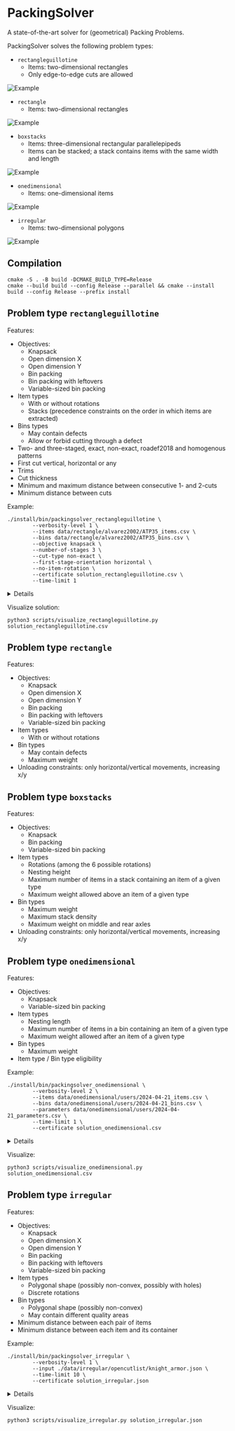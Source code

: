 # PackingSolver

A state-of-the-art solver for (geometrical) Packing Problems.

PackingSolver solves the following problem types:

* `rectangleguillotine`
  * Items: two-dimensional rectangles
  * Only edge-to-edge cuts are allowed

![Example](img/rectangleguillotine.png?raw=true "Example rectangleguillotine")

* `rectangle`
  * Items: two-dimensional rectangles

![Example](img/rectangle.png?raw=true "Example rectangle")

* `boxstacks`
  * Items: three-dimensional rectangular parallelepipeds
  * Items can be stacked; a stack contains items with the same width and length

![Example](img/boxstacks.png?raw=true "Example boxstacks")

* `onedimensional`
  * Items: one-dimensional items

![Example](img/onedimensional.png?raw=true "Example onedimensional")

* `irregular`
  * Items: two-dimensional polygons

![Example](img/irregular.png?raw=true "Example irregular")

## Compilation

```shell
cmake -S . -B build -DCMAKE_BUILD_TYPE=Release
cmake --build build --config Release --parallel && cmake --install build --config Release --prefix install
```

## Problem type `rectangleguillotine`

Features:
* Objectives:
  * Knapsack
  * Open dimension X
  * Open dimension Y
  * Bin packing
  * Bin packing with leftovers
  * Variable-sized bin packing
* Item types
  * With or without rotations
  * Stacks (precedence constraints on the order in which items are extracted)
* Bins types
  * May contain defects
  * Allow or forbid cutting through a defect
* Two- and three-staged, exact, non-exact, roadef2018 and homogenous patterns
* First cut vertical, horizontal or any
* Trims
* Cut thickness
* Minimum and maximum distance between consecutive 1- and 2-cuts
* Minimum distance between cuts

Example:
```shell
./install/bin/packingsolver_rectangleguillotine \
        --verbosity-level 1 \
        --items data/rectangle/alvarez2002/ATP35_items.csv \
        --bins data/rectangle/alvarez2002/ATP35_bins.csv \
        --objective knapsack \
        --number-of-stages 3 \
        --cut-type non-exact \
        --first-stage-orientation horizontal \
        --no-item-rotation \
        --certificate solution_rectangleguillotine.csv \
        --time-limit 1
```

<details><p>

```
=================================
          PackingSolver          
=================================

Problem type
------------
RectangleGuillotine

Instance
--------
Objective:                Knapsack
Number of item types:     29
Number of items:          153
Number of bin types:      1
Number of bins:           1
Number of stacks:         29
Number of defects:        0
Number of stages:         3
Cut type:                 NonExact
First stage orientation:  Horizontal
min1cut:                  0
max1cut:                  -1
min2cut:                  0
max2cut:                  -1
Minimum waste:            1
one2cut:                  0
Cut through defects:      0
Cut thickness:            0

        Time        Profit   # items                         Comment
        ----        ------   -------                         -------
       0.001         68970         1         TS g 5 d Horizontal q 1
       0.002         72000         1         TS g 5 d Horizontal q 1
       0.009        140970         2         TS g 5 d Horizontal q 1
       0.010        144000         2         TS g 5 d Horizontal q 1
       0.011        212970         3         TS g 5 d Horizontal q 1
       0.012        216000         3         TS g 5 d Horizontal q 1
       0.013        284970         4         TS g 5 d Horizontal q 1
       0.014        292395         5         TS g 5 d Horizontal q 1
       0.015        306705         5         TS g 5 d Horizontal q 1
       0.016        348839         5         TS g 5 d Horizontal q 1
       0.017        358042         6         TS g 5 d Horizontal q 1
       0.018        372343         6         TS g 5 d Horizontal q 1
       0.019        379768         7         TS g 5 d Horizontal q 1
       0.020        388389         7         TS g 5 d Horizontal q 1
       0.021        408379         7         TS g 5 d Horizontal q 1
       0.022        415804         8         TS g 5 d Horizontal q 1
       0.023        424425         8         TS g 5 d Horizontal q 1
       0.024        444415         8         TS g 5 d Horizontal q 1
       0.025        451840         9         TS g 5 d Horizontal q 1
       0.026        460461         9         TS g 5 d Horizontal q 1
       0.027        480451         9         TS g 5 d Horizontal q 1
       0.029        496497        10         TS g 5 d Horizontal q 1
       0.030        502186        10         TS g 5 d Horizontal q 1
       0.031        523921        11         TS g 5 d Horizontal q 1
       0.032        539967        12         TS g 5 d Horizontal q 1
       0.033        547003         9         TS g 5 d Horizontal q 2
       0.034        561304         9         TS g 5 d Horizontal q 2
       0.035        581548         9         TS g 5 d Horizontal q 2
       0.036        588973        10         TS g 5 d Horizontal q 2
       0.036        597058        10         TS g 5 d Horizontal q 2
       0.037        599368        11         TS g 5 d Horizontal q 2
       0.039        602118        14         TS g 4 d Horizontal q 2
       0.043        605793        11         TS g 5 d Horizontal q 9
       0.049        606147        13        TS g 5 d Horizontal q 19
       0.059        606672        12        TS g 5 d Horizontal q 42
       0.074        607062        14        TS g 5 d Horizontal q 94
       0.104        609550        15       TS g 5 d Horizontal q 211
       0.154        610101        31       TS g 4 d Horizontal q 141
       0.155        610578        31       TS g 4 d Horizontal q 141
       0.156        610787        32       TS g 4 d Horizontal q 141
       0.212        611135        34       TS g 4 d Horizontal q 211
       0.294        614725        31       TS g 4 d Horizontal q 316
       0.304        614967        42       TS g 4 d Horizontal q 316
       0.453        616880        16      TS g 5 d Horizontal q 1139
       0.874        619897        28      TS g 4 d Horizontal q 1066

Final statistics
----------------
Time (s):  1.0037

Solution
--------
Number of items:  28 / 153 (18.3007%)
Item area:        619897 / 4322082 (14.3426%)
Item profit:      619897 / 4.32208e+06 (14.3426%)
Number of bins:   1 / 1 (100%)
Bin cost:         623040
Waste:            3143
Waste (%):        0.504462
Full waste:       3143
Full waste (%):   0.504462
```

</p></details>

Visualize solution:
```shell
python3 scripts/visualize_rectangleguillotine.py solution_rectangleguillotine.csv
```

## Problem type `rectangle`

Features:
* Objectives:
  * Knapsack
  * Open dimension X
  * Open dimension Y
  * Bin packing
  * Bin packing with leftovers
  * Variable-sized bin packing
* Item types
  * With or without rotations
* Bin types
  * May contain defects
  * Maximum weight
* Unloading constraints: only horizontal/vertical movements, increasing x/y

## Problem type `boxstacks`

Features:
* Objectives:
  * Knapsack
  * Bin packing
  * Variable-sized bin packing
* Item types
  * Rotations (among the 6 possible rotations)
  * Nesting height
  * Maximum number of items in a stack containing an item of a given type
  * Maximum weight allowed above an item of a given type
* Bin types
  * Maximum weight
  * Maximum stack density
  * Maximum weight on middle and rear axles
* Unloading constraints: only horizontal/vertical movements, increasing x/y

## Problem type `onedimensional`

Features:
* Objectives:
  * Knapsack
  * Variable-sized bin packing
* Item types
  * Nesting length
  * Maximum number of items in a bin containing an item of a given type
  * Maximum weight allowed after an item of a given type
* Bin types
  * Maximum weight
* Item type / Bin type eligibility

Example:
```shell
./install/bin/packingsolver_onedimensional \
        --verbosity-level 2 \
        --items data/onedimensional/users/2024-04-21_items.csv \
        --bins data/onedimensional/users/2024-04-21_bins.csv \
        --parameters data/onedimensional/users/2024-04-21_parameters.csv \
        --time-limit 1 \
        --certificate solution_onedimensional.csv
```

<details><p>
 
 ```
=================================
          PackingSolver          
=================================

Problem type
------------
OneDimensional

Instance
--------
Objective:             VariableSizedBinPacking
Number of item types:  7
Number of items:       43554
Number of bin types:   1
Number of bins:        43554

    Bin type      Length    Max wght        Cost      Copies  Copies min
    --------      ------    --------        ----      ------  ----------
           0        6000         inf        6000       43554           0

    Bin type Eligibility
    -------- -----------

   Item type      Length      Weight   MaxWgtAft     MaxStck      Profit      Copies Eligibility
   ---------      ------      ------   ---------     -------      ------      ------ -----------
           0         837           0         inf  2147483647         837         820          -1
           1        1587           0         inf  2147483647        1587       26640          -1
           2        1987           0         inf  2147483647        1987         372          -1
           3        2487           0         inf  2147483647        2487       15602          -1
           4         727           0         inf  2147483647         727          40          -1
           5        1627           0         inf  2147483647        1627          40          -1
           6         747           0         inf  2147483647         747          40          -1

        Time          Cost  # bins  Full waste (%)                         Comment
        ----          ----  ------  --------------                         -------
       0.006    8.8338e+07   14723            6.46                        SVC it 0
       0.011     8.769e+07   14615            5.77                        SVC it 1
       0.023    8.7624e+07   14604            5.70                        SVC it 3
       0.027    8.7612e+07   14602            5.69                        SVC it 4
       0.070     8.757e+07   14595            5.64                          CG n 1

Final statistics
----------------
Time (s):  1.00035

Solution
--------
Number of items:  43554 / 43554 (100%)
Item length:      8.26294e+07 / 8.26294e+07 (100%)
Item profit:      8.26294e+07 / 8.26294e+07 (100%)
Number of bins:   14595 / 43554 (33.5101%)
Bin length:       87570000 / 261324000 (33.5101%)
Bin cost:         8.757e+07
Waste:            4940351
Waste (%):        5.64162
Full waste:       4940602
Full waste (%):   5.64189

         Bin        Type      Copies      Length      Weight     # items
         ---        ----      ------      ------      ------     -------
           0           0         124        5969           0           3
           1           0         231        4978           0           2
           2           0       13320        5669           0           3
           3           0         820        5819           0           3
           4           0          40        5709           0           3
           5           0          40        5729           0           3
           6           0          20        5749           0           3
```

</p></details>

Visualize:
```shell
python3 scripts/visualize_onedimensional.py solution_onedimensional.csv
```

## Problem type `irregular`

Features:
* Objectives:
  * Knapsack
  * Open dimension X
  * Open dimension Y
  * Bin packing
  * Bin packing with leftovers
  * Variable-sized bin packing
* Item types
  * Polygonal shape (possibly non-convex, possibly with holes)
  * Discrete rotations
* Bin types
  * Polygonal shape (possibly non-convex)
  * May contain different quality areas
* Minimum distance between each pair of items
* Minimum distance between each item and its container

Example:
```shell
./install/bin/packingsolver_irregular \
        --verbosity-level 1 \
        --input ./data/irregular/opencutlist/knight_armor.json \
        --time-limit 10 \
        --certificate solution_irregular.json
```

<details><p>

```
=================================
          PackingSolver          
=================================

Problem type
------------
Irregular

Instance
--------
Objective:                    BinPackingWithLeftovers
Number of item types:         45
Number of items:              100
Number of bin types:          1
Number of bins:               1
Number of defects:            0
Number of rectangular items:  5
Number of circular items:     0
Item area:                    2.91022e+06
Smallest item area:           3749.55
Largest item area:            90886.6
Bin area:                     5.796e+06
Item-bin minimum spacing:     0
Item-item minimum spacing:    0

        Time      # bins    Leftover                         Comment
        ----      ------    --------                         -------
       0.365           1 1.55619e+06                  TS g 0 d 5 q 1
       0.367           1 1.64045e+06                  TS g 0 d 5 q 1
       0.413           1 1.79437e+06                  TS g 0 d 0 q 1
       0.451           1 1.81666e+06                  TS g 0 d 4 q 1
       0.520           1 1.98572e+06                  TS g 1 d 5 q 1
       0.543           1 2.03254e+06                  TS g 1 d 4 q 1
       2.266           1 2.05049e+06                  TS g 1 d 5 q 3
       3.159           1 2.05693e+06                  TS g 1 d 0 q 4
       3.544           1 2.06829e+06                  TS g 1 d 1 q 4
       4.708           1 2.11687e+06                  TS g 1 d 0 q 6
       5.137           1 2.12846e+06                  TS g 1 d 1 q 6

Final statistics
----------------
Time (s):  10.0096

Solution
--------
Number of items:  100 / 100 (100%)
Item area:        2.91016e+06 / 2.91022e+06 (99.9981%)
Item profit:      2.91022e+06 / 2.91022e+06 (100%)
Number of bins:   1 / 1 (100%)
Bin area:         5796000 / 5796000 (100%)
Bin cost:         5.796e+06
Full waste:       2885838
Full waste (%):   49.7902
X max:            1771.76
Y max:            2070
Leftover value:   2.12846e+06
```

</p></details>

Visualize:
```shell
python3 scripts/visualize_irregular.py solution_irregular.json
```
